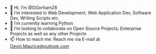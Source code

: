 - 👋 Hi, I’m @DGorham28
- 👀 I’m interested in Web Development, Web Application Dev, Software Dev, Writing Scripts etc. 
- 🌱 I’m currently learning Python
- 💞️ I’m looking to collaborate on Open Source Projects, Enterprise Projects as well as any other Projects
- 📫 How to reach me: Reach me via E-mail at Devin.Maurice@outlook.com

<!---
DGorham28/DGorham28 is a ✨ special ✨ repository because its `README.md` (this file) appears on your GitHub profile.
You can click the Preview link to take a look at your changes.
--->
